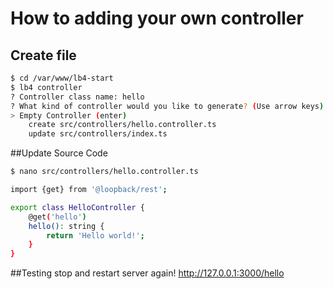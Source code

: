 # How to adding your own controller

## Create file
```bash
$ cd /var/www/lb4-start
$ lb4 controller
? Controller class name: hello
? What kind of controller would you like to generate? (Use arrow keys)
> Empty Controller (enter)
    create src/controllers/hello.controller.ts
    update src/controllers/index.ts
```

##Update Source Code
```bash
$ nano src/controllers/hello.controller.ts

import {get} from '@loopback/rest';

export class HelloController {
    @get('hello')
    hello(): string {
        return 'Hello world!';
    }
}
```

##Testing
stop and restart server again!
http://127.0.0.1:3000/hello
